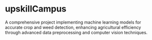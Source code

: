 # upskillCampus
A comprehensive project implementing machine learning models for accurate crop and weed detection, enhancing agricultural efficiency through advanced data preprocessing and computer vision techniques.

